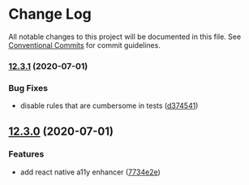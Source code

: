 # Change Log

All notable changes to this project will be documented in this file.
See [Conventional Commits](https://conventionalcommits.org) for commit guidelines.

### [12.3.1](https://github.com/moxystudio/eslint-config/compare/v12.3.0...v12.3.1) (2020-07-01)


### Bug Fixes

* disable rules that are cumbersome in tests ([d374541](https://github.com/moxystudio/eslint-config/commit/d3745418bd3500665e5096d436214e4504e9e0d7))



## [12.3.0](https://github.com/moxystudio/eslint-config/compare/v12.2.0...v12.3.0) (2020-07-01)


### Features

* add react native a11y enhancer ([7734e2e](https://github.com/moxystudio/eslint-config/commit/7734e2e983e41928bb5f827cec2d982adbb143fb))
